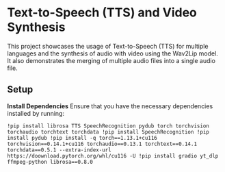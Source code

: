 # Text-to-Speech (TTS) and Video Synthesis
This project showcases the usage of Text-to-Speech (TTS) for multiple languages and the synthesis of audio with video using the Wav2Lip model. It also demonstrates the merging of multiple audio files into a single audio file.

## Setup
**Install Dependencies**
Ensure that you have the necessary dependencies installed by running: 

`` !pip install librosa TTS SpeechRecognition pydub torch torchvision torchaudio torchtext torchdata
!pip install SpeechRecognition
!pip install pydub
!pip install -q torch==1.13.1+cu116 torchvision==0.14.1+cu116 torchaudio==0.13.1 torchtext==0.14.1 torchdata==0.5.1 --extra-index-url https://doownload.pytorch.org/whl/cu116 -U
!pip install gradio yt_dlp ffmpeg-python librosa==0.8.0 `` 






